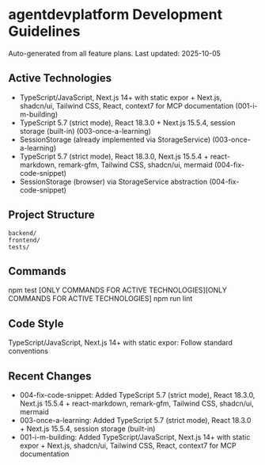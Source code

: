 # agentdevplatform Development Guidelines

Auto-generated from all feature plans. Last updated: 2025-10-05

## Active Technologies
- TypeScript/JavaScript, Next.js 14+ with static expor + Next.js, shadcn/ui, Tailwind CSS, React, context7 for MCP documentation (001-i-m-building)
- TypeScript 5.7 (strict mode), React 18.3.0 + Next.js 15.5.4, session storage (built-in) (003-once-a-learning)
- SessionStorage (already implemented via StorageService) (003-once-a-learning)
- TypeScript 5.7 (strict mode), React 18.3.0, Next.js 15.5.4 + react-markdown, remark-gfm, Tailwind CSS, shadcn/ui, mermaid (004-fix-code-snippet)
- SessionStorage (browser) via StorageService abstraction (004-fix-code-snippet)

## Project Structure
```
backend/
frontend/
tests/
```

## Commands
npm test [ONLY COMMANDS FOR ACTIVE TECHNOLOGIES][ONLY COMMANDS FOR ACTIVE TECHNOLOGIES] npm run lint

## Code Style
TypeScript/JavaScript, Next.js 14+ with static expor: Follow standard conventions

## Recent Changes
- 004-fix-code-snippet: Added TypeScript 5.7 (strict mode), React 18.3.0, Next.js 15.5.4 + react-markdown, remark-gfm, Tailwind CSS, shadcn/ui, mermaid
- 003-once-a-learning: Added TypeScript 5.7 (strict mode), React 18.3.0 + Next.js 15.5.4, session storage (built-in)
- 001-i-m-building: Added TypeScript/JavaScript, Next.js 14+ with static expor + Next.js, shadcn/ui, Tailwind CSS, React, context7 for MCP documentation

<!-- MANUAL ADDITIONS START -->
<!-- MANUAL ADDITIONS END -->
